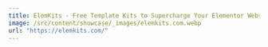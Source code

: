 ```yaml
---
title: ElemKits - Free Template Kits to Supercharge Your Elementor Website
image: /src/content/showcase/_images/elemkits.com.webp
url: "https://elemkits.com/"
---
```


